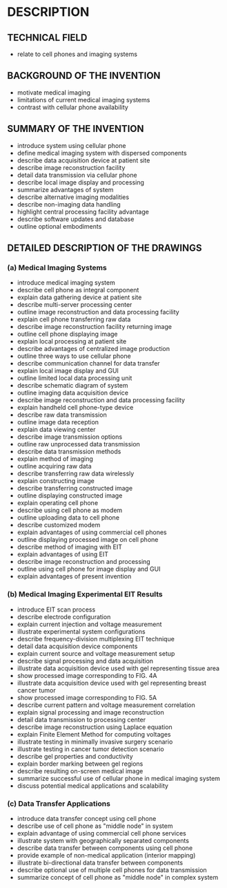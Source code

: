 # DESCRIPTION

## TECHNICAL FIELD

- relate to cell phones and imaging systems

## BACKGROUND OF THE INVENTION

- motivate medical imaging
- limitations of current medical imaging systems
- contrast with cellular phone availability

## SUMMARY OF THE INVENTION

- introduce system using cellular phone
- define medical imaging system with dispersed components
- describe data acquisition device at patient site
- describe image reconstruction facility
- detail data transmission via cellular phone
- describe local image display and processing
- summarize advantages of system
- describe alternative imaging modalities
- describe non-imaging data handling
- highlight central processing facility advantage
- describe software updates and database
- outline optional embodiments

## DETAILED DESCRIPTION OF THE DRAWINGS

### (a) Medical Imaging Systems

- introduce medical imaging system
- describe cell phone as integral component
- explain data gathering device at patient site
- describe multi-server processing center
- outline image reconstruction and data processing facility
- explain cell phone transferring raw data
- describe image reconstruction facility returning image
- outline cell phone displaying image
- explain local processing at patient site
- describe advantages of centralized image production
- outline three ways to use cellular phone
- describe communication channel for data transfer
- explain local image display and GUI
- outline limited local data processing unit
- describe schematic diagram of system
- outline imaging data acquisition device
- describe image reconstruction and data processing facility
- explain handheld cell phone-type device
- describe raw data transmission
- outline image data reception
- explain data viewing center
- describe image transmission options
- outline raw unprocessed data transmission
- describe data transmission methods
- explain method of imaging
- outline acquiring raw data
- describe transferring raw data wirelessly
- explain constructing image
- describe transferring constructed image
- outline displaying constructed image
- explain operating cell phone
- describe using cell phone as modem
- outline uploading data to cell phone
- describe customized modem
- explain advantages of using commercial cell phones
- outline displaying processed image on cell phone
- describe method of imaging with EIT
- explain advantages of using EIT
- describe image reconstruction and processing
- outline using cell phone for image display and GUI
- explain advantages of present invention

### (b) Medical Imaging Experimental EIT Results

- introduce EIT scan process
- describe electrode configuration
- explain current injection and voltage measurement
- illustrate experimental system configurations
- describe frequency-division multiplexing EIT technique
- detail data acquisition device components
- explain current source and voltage measurement setup
- describe signal processing and data acquisition
- illustrate data acquisition device used with gel representing tissue area
- show processed image corresponding to FIG. 4A
- illustrate data acquisition device used with gel representing breast cancer tumor
- show processed image corresponding to FIG. 5A
- describe current pattern and voltage measurement correlation
- explain signal processing and image reconstruction
- detail data transmission to processing center
- describe image reconstruction using Laplace equation
- explain Finite Element Method for computing voltages
- illustrate testing in minimally invasive surgery scenario
- illustrate testing in cancer tumor detection scenario
- describe gel properties and conductivity
- explain border marking between gel regions
- describe resulting on-screen medical image
- summarize successful use of cellular phone in medical imaging system
- discuss potential medical applications and scalability

### (c) Data Transfer Applications

- introduce data transfer concept using cell phone
- describe use of cell phone as "middle node" in system
- explain advantage of using commercial cell phone services
- illustrate system with geographically separated components
- describe data transfer between components using cell phone
- provide example of non-medical application (interior mapping)
- illustrate bi-directional data transfer between components
- describe optional use of multiple cell phones for data transmission
- summarize concept of cell phone as "middle node" in complex system

